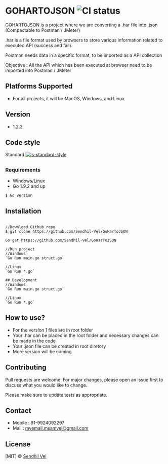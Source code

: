 # GOHARTOJSON ![CI status](https://img.shields.io/badge/build-passing-brightgreen.svg)

GOHARTOJSON is a project where we are converting a .har file into .json (Compactable to Postman / JMeter)

.har is a file format used by browsers to store various information related to executed API (success and fail).

Postman needs data in a specific format, to be imported as a API collection

Objective : All the API which has been executed at browser need to be imported into Postman / JMeter

## Platforms Supported
* For all projects, it will be MacOS, Windows, and Linux
## Version
* 1.2.3

## Code style
Standard [![js-standard-style](https://img.shields.io/badge/code%20style-standard-brightgreen.svg?style=flat)](https://github.com/feross/standard)

## 

### Requirements
* Windows/Linux
* Go 1.9.2 and up

`$ Go version`

## Installation

```

//Download Github repo
$ git clone https://github.com/Sendhil-Vel/GoHarToJSON

Go get https://github.com/Sendhil-Vel/GoHarToJSON

//Run project
//Windows
`Go Run main.go struct.go`

//Linux
`Go Run *.go`

## Development
//Windows
`Go Run main.go struct.go`

//Linux
`Go Run *.go`
```

## How to use?
* For the version 1 files are in root folder
* Your .har can be placed in the root folder and necessary changes can be made in the code
* Your .json file can be created in root diretory
* More version will be coming


## Contributing
Pull requests are welcome. For major changes, please open an issue first to discuss what you would like to change.

Please make sure to update tests as appropriate.

## Contact
* Mobile : 91-9924092297
* Mail : [myemail.msamvel@gmail.com](Mail:myemail.msamvel@gmail.com)
## License
[MIT] © [Sendhil Vel](Mail:myemail.msamvel@gmail.com)
